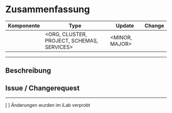 # Zusammenfassung

| Komponente | Type | Update | Change |
|---|---|---|---|
| <NAME> | <ORG, CLUSTER, PROJECT, SCHEMAS, SERVICES> | <MINOR, MAJOR> | <KURZBESCHREIBUNG> |

---

## Beschreibung

<TEXT>

## Issue / Changerequest


---

[ ] Änderungen wurden im iLab verprobt
